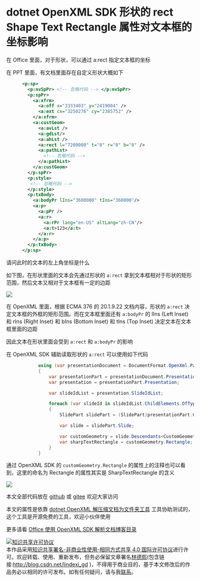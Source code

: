 
# dotnet OpenXML SDK 形状的 rect Shape Text Rectangle 属性对文本框的坐标影响

在 Office 里面，对于形状，可以通过 a:rect 指定文本框的坐标

<!--more-->



<!-- 发布 -->

在 PPT 里面，有文档里面存在自定义形状大概如下

```xml
      <p:sp>
        <p:nvSpPr> <!-- 忽略代码 --> </p:nvSpPr>
        <p:spPr>
          <a:xfrm>
            <a:off x="3333403" y="2419004" />
            <a:ext cx="3250276" cy="2385752" />
          </a:xfrm>
          <a:custGeom>
            <a:avLst />
            <a:gdLst/>
            <a:ahLst />
            <a:rect l="7200000" t="0" r="0" b="0" />
            <a:pathLst>
              <!-- 忽略代码 -->
            </a:pathLst>
          </a:custGeom>
        </p:spPr>
        <p:style>
         <!-- 忽略代码 -->
        </p:style>
        <p:txBody>
          <a:bodyPr lIns="3600000" tIns="360000"/>
          <a:p>
            <a:pPr />
            <a:r>
              <a:rPr lang="en-US" altLang="zh-CN"/>
              <a:t>123</a:t>
            </a:r>
          </a:p>
        </p:txBody>
      </p:sp>
```

请问此时的文本的左上角坐标是什么

如下图，在形状里面的文本会先通过形状的 `a:rect` 拿到文本框相对于形状的矩形范围，然后文本又相对于文本框有一定的边距

<!-- ![](image/dotnet OpenXML SDK 形状的 rect Shape Text Rectangle 属性对文本框的坐标影响/dotnet OpenXML SDK 形状的 rect Shape Text Rectangle 属性对文本框的坐标影响0.png) -->

![](http://image.acmx.xyz/lindexi%2F2021211716308914.jpg)

在 OpenXML 里面，根据 ECMA 376 的 20.1.9.22 文档内容，形状的 `a:rect` 决定文本框的外框的矩形范围。而在文本框里面还有 `a:bodyPr` 的 lIns (Left Inset)  和 rIns (Right Inset) 和 bIns (Bottom Inset) 和 tIns (Top Inset) 决定文本在文本框里面的边距

因此文本在形状里面会受到 `a:rect` 和 `a:bodyPr` 的影响

在 OpenXML SDK 辅助读取形状的 `a:rect` 可以使用如下代码

```csharp
            using (var presentationDocument = DocumentFormat.OpenXml.Packaging.PresentationDocument.Open("自定义形状.pptx", false))
            {
                var presentationPart = presentationDocument.PresentationPart;
                var presentation = presentationPart.Presentation;

                var slideIdList = presentation.SlideIdList;

                foreach (var slideId in slideIdList.ChildElements.OfType<SlideId>())
                {
                    SlidePart slidePart = (SlidePart)presentationPart.GetPartById(slideId.RelationshipId);

                    var slide = slidePart.Slide;

                    var customGeometry = slide.Descendants<CustomGeometry>().First();
                    var sharpTextRectangle = customGeometry.Rectangle;
                }
            }
```

通过 OpenXML SDK 的 `customGeometry.Rectangle` 的属性上的注释也可以看到，这里的命名为 Rectangle 的属性其实是 SharpTextRectangle 的含义

<!-- ![](image/dotnet OpenXML SDK 形状的 rect Shape Text Rectangle 属性对文本框的坐标影响/dotnet OpenXML SDK 形状的 rect Shape Text Rectangle 属性对文本框的坐标影响1.png) -->

![](http://image.acmx.xyz/lindexi%2F2021211727273025.jpg)

本文全部代码放在 [github](https://github.com/lindexi/lindexi_gd/tree/c796ed65/RurlejileGearhuheljale) 或 [gitee](https://gitee.com/lindexi/lindexi_gd/tree/c796ed65/RurlejileGearhuheljale) 欢迎大家访问

本文的属性是依靠 [dotnet OpenXML 解压缩文档为文件夹工具](https://blog.lindexi.com/post/dotnet-OpenXML-%E8%A7%A3%E5%8E%8B%E7%BC%A9%E6%96%87%E6%A1%A3%E4%B8%BA%E6%96%87%E4%BB%B6%E5%A4%B9%E5%B7%A5%E5%85%B7.html ) 工具协助测试的，这个工具是开源免费的工具，欢迎小伙伴使用

更多请看 [Office 使用 OpenXML SDK 解析文档博客目录](https://blog.lindexi.com/post/Office-%E4%BD%BF%E7%94%A8-OpenXML-SDK-%E8%A7%A3%E6%9E%90%E6%96%87%E6%A1%A3%E5%8D%9A%E5%AE%A2%E7%9B%AE%E5%BD%95.html )





<a rel="license" href="http://creativecommons.org/licenses/by-nc-sa/4.0/"><img alt="知识共享许可协议" style="border-width:0" src="https://licensebuttons.net/l/by-nc-sa/4.0/88x31.png" /></a><br />本作品采用<a rel="license" href="http://creativecommons.org/licenses/by-nc-sa/4.0/">知识共享署名-非商业性使用-相同方式共享 4.0 国际许可协议</a>进行许可。欢迎转载、使用、重新发布，但务必保留文章署名[林德熙](http://blog.csdn.net/lindexi_gd)(包含链接:http://blog.csdn.net/lindexi_gd )，不得用于商业目的，基于本文修改后的作品务必以相同的许可发布。如有任何疑问，请与我[联系](mailto:lindexi_gd@163.com)。